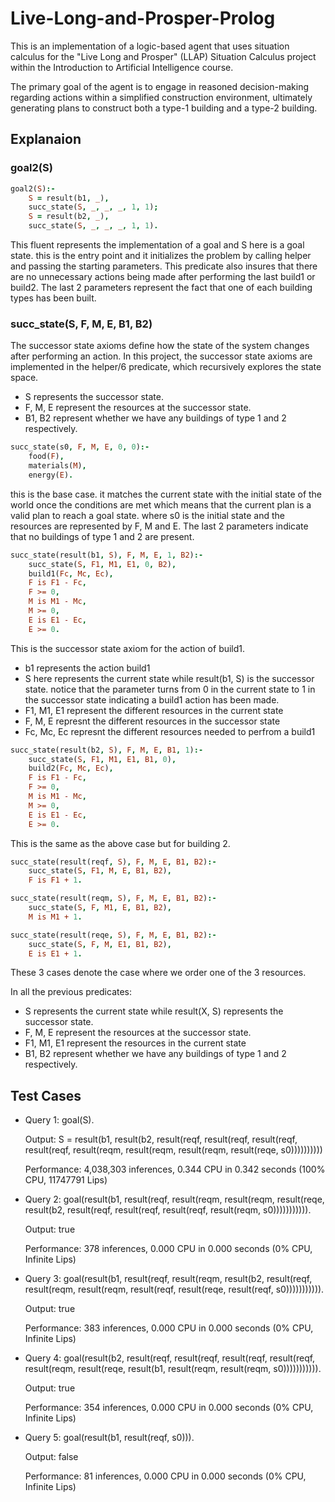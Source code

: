 # Live-Long-and-Prosper-Prolog
This is an implementation of a logic-based agent that uses situation calculus for the "Live Long and Prosper" (LLAP) Situation Calculus project within the Introduction to Artificial Intelligence course.

The primary goal of the agent is to engage in reasoned decision-making regarding actions within a simplified construction environment, ultimately generating plans to construct both a type-1 building and a type-2 building.
## Explanaion
### goal2(S)
```prolog
goal2(S):-
    S = result(b1, _),
    succ_state(S, _, _, _, 1, 1);
    S = result(b2, _),
    succ_state(S, _, _, _, 1, 1).
```
This fluent represents the implementation of a goal and S here is a goal state. this is the entry point and it initializes the problem by calling helper and passing the starting parameters.
This predicate also insures that there are no unnecessary actions being made after performing the last build1 or build2.
The last 2 parameters represent the fact that one of each building types has been built.

### succ_state(S, F, M, E, B1, B2)

The successor state axioms define how the state of the system changes after performing an action. In this project, the successor state axioms are implemented in the helper/6 predicate, which recursively explores the state space.
- S represents the successor state.
- F, M, E represent the resources at the successor state.
- B1, B2 represent whether we have any buildings of type 1 and 2 respectively.

```prolog
succ_state(s0, F, M, E, 0, 0):-
    food(F),
    materials(M),
    energy(E).
```

this is the base case. it matches the current state with the initial state of the world once the conditions are met which means that the current plan is a valid plan to reach a goal state. where s0 is the initial state and the resources are represented by F, M and E. The last 2 parameters indicate that no buildings of type 1 and 2 are present.

```prolog
succ_state(result(b1, S), F, M, E, 1, B2):-
    succ_state(S, F1, M1, E1, 0, B2),
    build1(Fc, Mc, Ec),
    F is F1 - Fc,
    F >= 0,
    M is M1 - Mc,
    M >= 0,
    E is E1 - Ec,
    E >= 0.
```

This is the successor state axiom for the action of build1.
- b1 represents the action build1
- S here represents the current state while result(b1, S) is the successor state. notice that the parameter turns from 0 in the current state to 1 in the successor state indicating a build1 action has been made.
- F1, M1, E1 represent the different resources in the current state
- F, M, E represnt the different resources in the successor state
- Fc, Mc, Ec represnt the different resources needed to perfrom a build1

```prolog
succ_state(result(b2, S), F, M, E, B1, 1):-
    succ_state(S, F1, M1, E1, B1, 0),
    build2(Fc, Mc, Ec),
    F is F1 - Fc,
    F >= 0,
    M is M1 - Mc,
    M >= 0,
    E is E1 - Ec,
    E >= 0.
```

This is the same as the above case but for building 2.

```prolog
succ_state(result(reqf, S), F, M, E, B1, B2):-
    succ_state(S, F1, M, E, B1, B2),
    F is F1 + 1.

succ_state(result(reqm, S), F, M, E, B1, B2):-
    succ_state(S, F, M1, E, B1, B2),
    M is M1 + 1.

succ_state(result(reqe, S), F, M, E, B1, B2):-
    succ_state(S, F, M, E1, B1, B2),
    E is E1 + 1.
```

These 3 cases denote the case where we order one of the 3 resources.

In all the previous predicates:
- S represents the current state while result(X, S) represents the successor state.
- F, M, E represent the resources at the successor state.
- F1, M1, E1 represent the resources in the current state
- B1, B2 represent whether we have any buildings of type 1 and 2 respectively.


## Test Cases
- Query 1: goal(S).
  
  Output: S = result(b1, result(b2, result(reqf, result(reqf, result(reqf, result(reqf, result(reqm, result(reqm, result(reqm, result(reqe, s0))))))))))

  Performance: 4,038,303 inferences, 0.344 CPU in 0.342 seconds (100% CPU, 11747791 Lips)
  
- Query 2: goal(result(b1, result(reqf, result(reqm, result(reqm, result(reqe, result(b2, result(reqf, result(reqf, result(reqf, result(reqm, s0))))))))))).
  
  Output: true
  
  Performance: 378 inferences, 0.000 CPU in 0.000 seconds (0% CPU, Infinite Lips)

- Query 3: goal(result(b1, result(reqf, result(reqm, result(b2, result(reqf, result(reqm, result(reqm, result(reqf, result(reqe, result(reqf, s0))))))))))).
  
  Output: true
  
  Performance: 383 inferences, 0.000 CPU in 0.000 seconds (0% CPU, Infinite Lips)

- Query 4: goal(result(b2, result(reqf, result(reqf, result(reqf, result(reqf, result(reqm, result(reqe, result(b1, result(reqm, result(reqm, s0))))))))))).
  
  Output: true

  Performance: 354 inferences, 0.000 CPU in 0.000 seconds (0% CPU, Infinite Lips)
  
- Query 5: goal(result(b1, result(reqf, s0))).
  
  Output: false
  
  Performance: 81 inferences, 0.000 CPU in 0.000 seconds (0% CPU, Infinite Lips)
